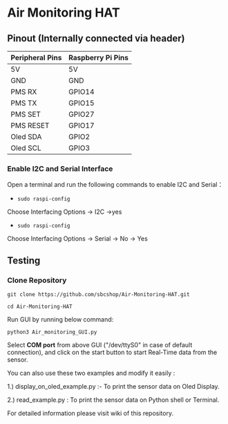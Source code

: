 # Air Monitoring HAT

## Pinout (Internally connected via header)

| Peripheral Pins  | Raspberry Pi Pins |
| ---------------- | ----------------- |
| 5V     	| 5V       |
| GND     	| GND      |
| PMS RX    | GPIO14   |
| PMS TX    | GPIO15   |
| PMS SET   | GPIO27   |
| PMS RESET | GPIO17   |
| Oled SDA  | GPIO2    |
| Oled SCL  | GPIO3    |


### Enable I2C and Serial Interface

 Open a terminal and run the following commands to enable I2C and Serial：


* ``` sudo raspi-config ```

Choose Interfacing Options -> I2C ->yes 


* ``` sudo raspi-config ```

Choose Interfacing Options -> Serial -> No -> Yes


## Testing

### Clone Repository

``` git clone https://github.com/sbcshop/Air-Monitoring-HAT.git ```

``` cd Air-Monitoring-HAT ```

Run GUI by running below command:

``` python3 Air_monitoring_GUI.py ```

Select <b>COM port</b> from above GUI ("/dev/ttyS0" in case of default connection), 
and click on the start button to start Real-Time data from the sensor.

You can also use these two examples and modify it easily :

 1.) display_on_oled_example.py  :- To print the sensor data on Oled Display.
 
 2.) read_example.py : To print the sensor data on Python shell or Terminal.
 
 For detailed information please visit wiki of this repository.


